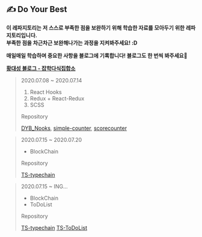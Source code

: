 ## ✍ Do Your Best
**이 레파지토리는 저 스스로 부족한 점을 보완하기 위해 학습한 자료를 모아두기 위한 레파지토리입니다.<br />부족한 점을 차근차근 보완해나가는 과정을 지켜봐주세요! :D**

**매일매일 학습하며 중요한 사항을 블로그에 기록합니다! 블로그도 한 번씩 봐주세요🥰**

**[황대성 블로그 - 잡학다식집합소](https://bigstar-vlog.tistory.com/)**


>  2020.07.08 ~ 2020.07.14
>  1. React Hooks
>  2. Redux + React-Redux
>  3. SCSS
>
>  Repository
>
>  [DYB_Nooks](https://github.com/Bigstar1108/Do_Your_Best/tree/master/DYB_Nooks),
>  [simple-counter](https://github.com/Bigstar1108/Do_Your_Best/tree/master/simple-counter),
>  [scorecounter](https://github.com/Bigstar1108/Do_Your_Best/tree/master/scorecounter)

>  2020.07.15 ~ 2020.07.20
>   - BlockChain
>
> Repository
>
> [TS-typechain](https://github.com/Bigstar1108/Do_Your_Best/tree/master/TS-typechain)

> 2020.07.15 ~ ING...
>  - BlockChain
>  - ToDoList
>
> Repository
>
> [TS-typechain](https://github.com/Bigstar1108/Do_Your_Best/tree/master/TS-typechain)
> [TS-ToDoList](https://github.com/Bigstar1108/TS-ToDoList)
